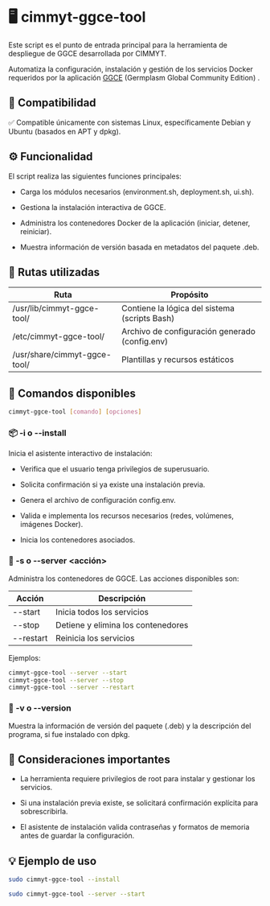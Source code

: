 # 🖥️ cimmyt-ggce-tool

Este script es el punto de entrada principal para la herramienta de despliegue de GGCE desarrollada por CIMMYT.

Automatiza la configuración, instalación y gestión de los servicios Docker requeridos por la aplicación [GGCE](https://ggce.genesys-pgr.org) (Germplasm Global Community Edition) .


## 📌 Compatibilidad
✅ Compatible únicamente con sistemas Linux, específicamente Debian y Ubuntu (basados en APT y dpkg).

## ⚙️ Funcionalidad
El script realiza las siguientes funciones principales:

* Carga los módulos necesarios (environment.sh, deployment.sh, ui.sh).

* Gestiona la instalación interactiva de GGCE.

* Administra los contenedores Docker de la aplicación (iniciar, detener, reiniciar).

* Muestra información de versión basada en metadatos del paquete .deb.

## 📁 Rutas utilizadas
|Ruta	|Propósito|
|---|---|
|/usr/lib/cimmyt-ggce-tool/	|Contiene la lógica del sistema (scripts Bash)|
|/etc/cimmyt-ggce-tool/	|Archivo de configuración generado (config.env)|
|/usr/share/cimmyt-ggce-tool/|	Plantillas y recursos estáticos|

## 🚀 Comandos disponibles
```bash
cimmyt-ggce-tool [comando] [opciones]
```
### 📦 -i o --install
Inicia el asistente interactivo de instalación:

* Verifica que el usuario tenga privilegios de superusuario.

* Solicita confirmación si ya existe una instalación previa.

* Genera el archivo de configuración config.env.

* Valida e implementa los recursos necesarios (redes, volúmenes, imágenes Docker).

* Inicia los contenedores asociados.

### 🔧 -s o --server <acción>
Administra los contenedores de GGCE. Las acciones disponibles son:

|Acción	|Descripción|
|---|---|
|--start |	Inicia todos los servicios|
|--stop |	Detiene y elimina los contenedores|
|--restart |	Reinicia los servicios|

Ejemplos:

```bash
cimmyt-ggce-tool --server --start
cimmyt-ggce-tool --server --stop
cimmyt-ggce-tool --server --restart
```
### 📄 -v o --version
Muestra la información de versión del paquete (.deb) y la descripción del programa, si fue instalado con dpkg.

## 🛑 Consideraciones importantes
* La herramienta requiere privilegios de root para instalar y gestionar los servicios.

* Si una instalación previa existe, se solicitará confirmación explícita para sobrescribirla.

* El asistente de instalación valida contraseñas y formatos de memoria antes de guardar la configuración.

## 💡 Ejemplo de uso
```bash
sudo cimmyt-ggce-tool --install
```
```bash
sudo cimmyt-ggce-tool --server --start
```
